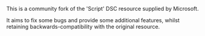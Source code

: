 This is a community fork of the 'Script' DSC resource supplied by Microsoft.

It aims to fix some bugs and provide some additional features, whilst retaining
backwards-compatibility with the original resource.